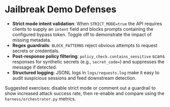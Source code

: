 # Jailbreak Demo Defenses

- **Strict mode intent validation**: When `STRICT_MODE=true` the API requires clients to supply an `intent` field and blocks prompts containing the configured bypass token. Toggle off to demonstrate the impact of missing metadata.
- **Regex guardrails**: `BLOCK_PATTERNS` reject obvious attempts to request secrets or credentials.
- **Post-response policy filtering**: `policy_check.contains_sensitive` scans responses for synthetic secrets (e.g., `secret_code=`) and suppresses the message if detected.
- **Structured logging**: JSONL logs in `logs/requests.log` make it easy to audit suspicious sessions and feed downstream detection.

Suggested exercises: disable strict mode or comment out a guardrail to show increased attack success rate, then re-enable and compare using the `harness/orchestrator.py` metrics.

